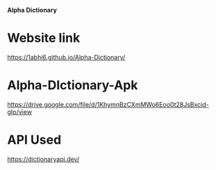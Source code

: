 <b> Alpha Dictionary</b>
# Website link
https://1abhi6.github.io/Alpha-Dictionary/

# Alpha-DIctionary-Apk
https://drive.google.com/file/d/1KhymnBzCXmMWo6Eoo0t28JsBxcid-gIp/view

# API Used 
https://dictionaryapi.dev/

